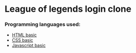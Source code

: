 # League of legends login clone 


### Programming languages used:

* [HTML basic](https://www.w3schools.com/html/)
* [CSS basic](https://developer.mozilla.org/pt-BR/docs/Web/CSS)
* [Javascript basic](https://developer.mozilla.org/pt-BR/docs/Web/JavaScript)
